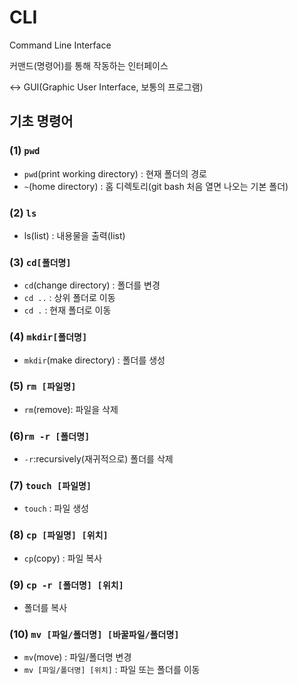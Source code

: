 # CLI
Command Line Interface

커맨드(명령어)를 통해 작동하는 인터페이스

<-> GUI(Graphic User Interface, 보통의 프로그램)


## 기초 명령어
### (1) `pwd`
- `pwd`(print working directory) : 현재 폴더의 경로
- `~`(home directory) : 홈 디렉토리(git bash 처음 열면 나오는 기본 폴더)

### (2) `ls`
- ls(list) : 내용물을 출력(list)

### (3) `cd[폴더명]`
- `cd`(change directory) : 폴더를 변경
- `cd ..` : 상위 폴더로 이동
- `cd .` : 현재 폴더로 이동

### (4) `mkdir[폴더명]`
- `mkdir`(make directory) : 폴더를 생성

### (5) `rm [파일명]`
- `rm`(remove): 파일을 삭제

### (6)`rm -r [폴더명]`
- `-r`:recursively(재귀적으로) 폴더를 삭제

### (7) `touch [파일명]`
- `touch` : 파일 생성

### (8) `cp [파일명] [위치]`
- `cp`(copy) : 파일 복사

### (9) `cp -r [폴더명] [위치]`
- 폴더를 복사

### (10) `mv [파일/폴더명] [바꿀파일/폴더명]`
- `mv`(move) : 파일/폴더명 변경
- `mv [파일/폴더명] [위치]` : 파일 또는 폴더를 이동
